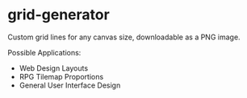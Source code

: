 # grid-generator
Custom grid lines for any canvas size, downloadable as a PNG image.

Possible Applications:
- Web Design Layouts
- RPG Tilemap Proportions
- General User Interface Design
